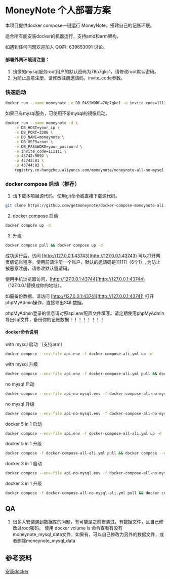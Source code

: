# MoneyNote 个人部署方案

本项目提供docker compose一键运行 MoneyNote，搭建自己的记账环境。

适合所有能安装docker的机器运行，支持amd和arm架构。

如遇到任何问题欢迎加入 QQ群: 639653091 讨论。

#### 部署外网环境请注意：
1. 镜像的mysql服务root用户的默认密码为78p7gkc1，请修改root默认密码。
2. 为防止恶意注册，请修改注册邀请码，invite_code参数。

### 快速启动

```sh
docker run --name moneynote -e DB_PASSWORD=78p7gkc1 -e invite_code=111111 -v moneynote_mysql_data:/var/lib/mysql -p 43740:3306 -p 43741:80 -p 43742:9092 -p 43743:81 -p 43744:82 registry.cn-hangzhou.aliyuncs.com/moneynote/moneynote-all:latest
```

如果已有mysql服务，可使用不带mysql的镜像启动。

```sh
docker run --name moneynote -d \
	-e DB_HOST=your_ip \
	-e DB_PORT=3306 \
	-e DB_NAME=moneynote \
	-e DB_USER=root \
    -e DB_PASSWORD=your_password \
	-e invite_code=111111 \
	-p 43742:9092 \
	-p 43743:81 \
	-p 43744:82 \
	registry.cn-hangzhou.aliyuncs.com/moneynote/moneynote-all-no-mysql:latest
```

### docker compose 启动（推荐）

1. 请下载本项目源代码，使用git命令或直接下载源代码。

```sh
git clone https://github.com/getmoneynote/docker-compose-moneynote-ali.git && cd docker-compose-moneynote-ali
```

2. docker compose 启动

```sh
docker compose up -d
```

3. 升级

```sh
docker compose pull && docker compose up -d
```

成功运行后，访问 [http://127.0.0.1:43743](http://127.0.0.1:43743) 可以打开网页版记账程序，使用前请注册一个账户，默认的邀请码是111111（6个1）, 为防止被恶意注册，请修改默认邀请码。

使用手机浏览器访问，[http://127.0.0.1:43744](http://127.0.0.1:43744) （127.0.0.1替换成你的地址）。

如需备份数据，请访问 [http://127.0.0.1:43741](http://127.0.0.1:43741) 打开phpMyAdmin操作，直接导出SQL数据。

phpMyAdmin登录的信息请对照api.env配置文件填写。请定期使用phpMyAdmin导出sql文件，备份你的记账数据！！！！！！！！


#### docker命令说明

with mysql 启动  （支持arm）
```sh
docker compose --env-file api.env -f docker-compose-ali.yml up -d
```

with mysql 升级
```sh
docker compose --env-file api.env -f docker-compose-ali.yml pull && docker compose --env-file api.env -f docker-compose-ali.yml up -d
```

no mysql 启动
```sh
docker-compose --env-file api-no-mysql.env -f docker-compose-ali-no-mysql.yml up -d
```

no mysql 升级
```sh
docker compose --env-file api-no-mysql.env -f docker-compose-ali-no-mysql.yml pull && docker-compose --env-file api-no-mysql.env -f docker-compose-ali-no-mysql.yml up -d
```

docker 5 in 1 启动
```sh
docker compose --env-file api.env -f docker-compose-all-ali.yml up -d
```

docker 5 in 1 升级
```sh
docker compose -f docker-compose-all-ali.yml pull && docker compose --env-file api.env -f docker-compose-all-ali.yml up -d
```

docker 3 in 1 启动
```sh
docker compose --env-file api-no-mysql.env -f docker-compose-all-no-mysql-ali.yml up -d
```

docker 3 in 1 升级
```sh
docker compose -f docker-compose-all-no-mysql-ali.yml pull && docker compose --env-file api-no-mysql.env -f docker-compose-all-no-mysql-ali.yml up -d
```


## QA
1. 很多人安装遇到数据库的问题，有可能是之前安装过，有数据文件，且自己修改过root密码。 使用 docker volume ls 命令查看有没有moneynote_mysql_data文件，如果有，可以自己修改为另外的数据文件，或者删除moneynote_mysql_data

## 参考资料
[安装docker](https://www.digitalocean.com/community/tutorials/how-to-install-and-use-docker-on-centos-7)